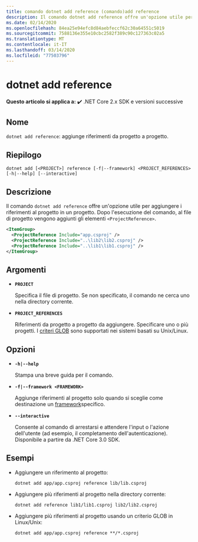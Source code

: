 ```yaml
---
title: comando dotnet add reference (comando)add reference
description: Il comando dotnet add reference offre un'opzione utile per aggiungere riferimenti da progetto a progetto.
ms.date: 02/14/2020
ms.openlocfilehash: 84ea25e94efc8d84aebfeccf62c30a64551c5019
ms.sourcegitcommit: 7588136e355e10cbc2582f389c90c127363c02a5
ms.translationtype: MT
ms.contentlocale: it-IT
ms.lasthandoff: 03/14/2020
ms.locfileid: "77503796"
---
```

# <a name="dotnet-add-reference"></a>dotnet add reference

**Questo articolo si applica a:** ✔️ .NET Core 2.x SDK e versioni successive

<!-- todo: uncomment when all CLI commands are reviewed
[!INCLUDE [topic-appliesto-net-core-all](../../../includes/topic-appliesto-net-core-all.md)]
-->

## <a name="name"></a>Nome

`dotnet add reference`: aggiunge riferimenti da progetto a progetto.

## <a name="synopsis"></a>Riepilogo

`dotnet add [<PROJECT>] reference [-f|--framework] <PROJECT_REFERENCES> [-h|--help] [--interactive]`

## <a name="description"></a>Descrizione

Il comando `dotnet add reference` offre un'opzione utile per aggiungere i riferimenti al progetto in un progetto. Dopo l'esecuzione del comando, al file di progetto vengono aggiunti gli elementi `<ProjectReference>`.

```xml
<ItemGroup>
  <ProjectReference Include="app.csproj" />
  <ProjectReference Include="..\lib2\lib2.csproj" />
  <ProjectReference Include="..\lib1\lib1.csproj" />
</ItemGroup>
```

## <a name="arguments"></a>Argomenti

- **`PROJECT`**

  Specifica il file di progetto. Se non specificato, il comando ne cerca uno nella directory corrente.

- **`PROJECT_REFERENCES`**

  Riferimenti da progetto a progetto da aggiungere. Specificare uno o più progetti. I [criteri GLOB](https://en.wikipedia.org/wiki/Glob_(programming)) sono supportati nei sistemi basati su Unix/Linux.

## <a name="options"></a>Opzioni

- **`-h|--help`**

  Stampa una breve guida per il comando.

- **`-f|--framework <FRAMEWORK>`**

  Aggiunge riferimenti al progetto solo quando si sceglie come destinazione un [framework](../../standard/frameworks.md)specifico.

- **`--interactive`**

  Consente al comando di arrestarsi e attendere l'input o l'azione dell'utente (ad esempio, il completamento dell'autenticazione). Disponibile a partire da .NET Core 3.0 SDK.

## <a name="examples"></a>Esempi

- Aggiungere un riferimento al progetto:

  ```dotnetcli
  dotnet add app/app.csproj reference lib/lib.csproj
  ```

- Aggiungere più riferimenti al progetto nella directory corrente:

  ```dotnetcli
  dotnet add reference lib1/lib1.csproj lib2/lib2.csproj
  ```

- Aggiungere più riferimenti al progetto usando un criterio GLOB in Linux/Unix:

  ```dotnetcli
  dotnet add app/app.csproj reference **/*.csproj
  ```
